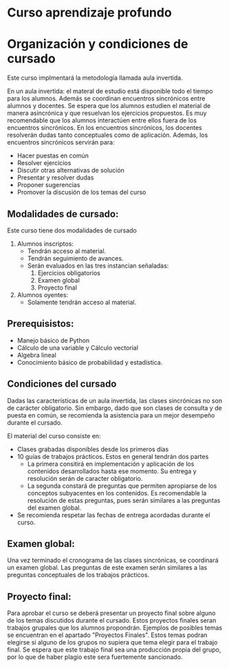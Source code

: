 Curso aprendizaje profundo
=========

# Organización y condiciones de cursado

Este curso implmentará la metodología llamada aula invertida.

En un aula invertida: el materal de estudio está disponible todo el tiempo para los alumnos. Además se coordinan encuentros sincrónicos entre alumnos y docentes. Se espera que los alumnos estudien el material de manera asincrónica y que resuelvan los ejercicios propuestos. Es muy recomendable que los alumnos interactúen entre ellos fuera de los encuentros sincrónicos. En los encuentros sincrónicos, los docentes resolverán dudas tanto conceptuales como de aplicación. Además, los encuentros sincrónicos servirán para:

* Hacer puestas en común
* Resolver ejercicios
* Discutir otras alternativas de solución 
* Presentar y resolver dudas
* Proponer sugerencias
* Promover la discusión de los temas del curso


## Modalidades de cursado:

Este curso tiene dos modalidades de cursado

1. Alumnos inscriptos:
	* Tendrán acceso al material.
	* Tendrán seguimiento de avances.
	* Serán evaluados en las tres instancian señaladas:
		1. Ejercicios obligatorios
		2. Examen global
		3. Proyecto final
2. Alumnos oyentes: 
	* Solamente tendrán acceso al material.

## Prerequisistos:

* Manejo básico de Python
* Cálculo de una variable y Cálculo vectorial
* Algebra lineal
* Conocimiento básico de probabilidad y estadística.

## Condiciones del cursado

Dadas las características de un aula invertida, las clases sincrónicas no son de carácter obligatorio. Sin embargo, dado que son clases de consulta y de puesta en común, se recomienda la asistencia para un mejor desempeño durante el cursado.

El material del curso consiste en:
* Clases grabadas disponibles desde los primeros días
* 10 guías de trabajos prácticos. Estos en general tendrán dos partes
	* La primera consitirá en implementación y aplicación de los contenidos desarrollados hasta ese momento. Su entrega y resolución serán de caracter obligatorio.
	* La segunda constará de preguntas que permiten apropiarse de los conceptos subyacentes en los contenidos. Es recomendable la resolución de estas preguntas, pues serán similares a las preguntas del examen global.
* Se recomienda respetar las fechas de entrega acordadas durante el curso.

## Examen global:

Una vez terminado el cronograma de las clases sincrónicas, se coordinará un examen global. Las preguntas de este examen serán similares a las preguntas conceptuales de los trabajos prácticos.

## Proyecto final:

Para aprobar el curso se deberá presentar un proyecto final sobre alguno de los temas discutidos durante el cursado. Estos proyectos finales seran trabajos grupales que los alumnos propondrán. Ejemplos de posibles temas se encuentran en el apartado "Proyectos Finales". Estos temas podran elegirse si alguno de los grupos no supiera que tema elegir para el trabajo final. Se espera que este trabajo final sea una producción propia del grupo, por lo que de haber plagio este sera fuertemente sancionado.
